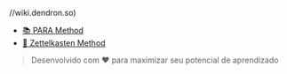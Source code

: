 //wiki.dendron.so)
- [📚 PARA Method](https://fortelabs.com/blog/para/)
- [🧠 Zettelkasten Method](https://zettelkasten.de)

> Desenvolvido com ❤️ para maximizar seu potencial de aprendizado
